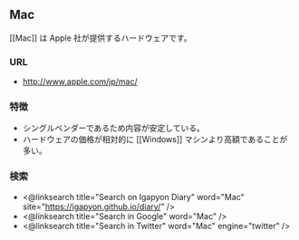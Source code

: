 ## Mac

[[Mac]] は Apple 社が提供するハードウェアです。

### URL

* http://www.apple.com/jp/mac/

### 特徴

* シングルベンダーであるため内容が安定している。
* ハードウェアの価格が相対的に [[Windows]] マシンより高額であることが多い。

### 検索

* <@linksearch title="Search on Igapyon Diary" word="Mac" site="https://igapyon.github.io/diary/" />
* <@linksearch title="Search in Google" word="Mac" />
* <@linksearch title="Search in Twitter" word="Mac" engine="twitter" />
